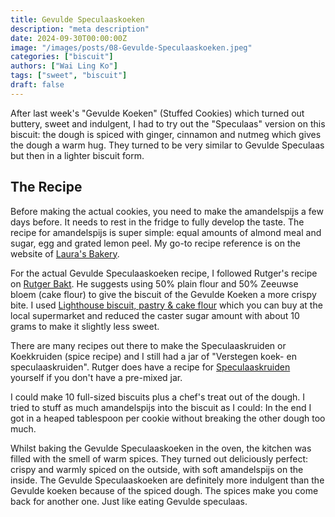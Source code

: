 ```yaml
---
title: Gevulde Speculaaskoeken
description: "meta description"
date: 2024-09-30T00:00:00Z
image: "/images/posts/08-Gevulde-Speculaaskoeken.jpeg"
categories: ["biscuit"]
authors: ["Wai Ling Ko"]
tags: ["sweet", "biscuit"]
draft: false
---
```

After last week's "Gevulde Koeken" (Stuffed Cookies) which turned out buttery, sweet and indulgent, I had to try out the "Speculaas" version on this biscuit: the dough is spiced with ginger, cinnamon and nutmeg which gives the dough a warm hug. They turned to be very similar to Gevulde Speculaas but then in a lighter biscuit form.

## The Recipe   
Before making the actual cookies, you need to make the amandelspijs a few days before. It needs to rest in the fridge to fully develop the taste. The recipe for amandelspijs is super simple: equal amounts of almond meal and sugar, egg and grated lemon peel. My go-to recipe reference is on the website of <a href="https://www.laurasbakery.nl/zelf-amandelspijs-maken/" target="_blank"> Laura's Bakery</a>.

For the actual Gevulde Speculaaskoeken recipe, I followed Rutger's recipe on  <a href="https://rutgerbakt.nl/koek-recepten/gevulde-speculaaskoeken-recept/" target="_blank"> Rutger Bakt</a>. He suggests using 50% plain flour and 50% Zeeuwse bloem (cake flour) to give the biscuit of the Gevulde Koeken a more crispy bite. I used <a href="https://www.lighthousebaking.com.au/products/lighthouse-biscuit%2C-pastry-%26-cake" target="_blank"> Lighthouse biscuit, pastry & cake flour</a> which you can buy at the local supermarket and reduced the caster sugar amount with about 10 grams to make it slightly less sweet.

There are many recipes out there to make the Speculaaskruiden or Koekkruiden (spice recipe) and I still had a jar of "Verstegen koek- en speculaaskruiden". Rutger does have a recipe for <a href="https://rutgerbakt.nl/basisrecepten/zelf-speculaaskruiden-maken-recept/" target="_blank"> Speculaaskruiden </a> yourself if you don't have a pre-mixed jar.

I could make 10 full-sized biscuits plus a chef's treat out of the dough. I tried to stuff as much amandelspijs into the biscuit as I could: In the end I got in a heaped tablespoon per cookie without breaking the other dough too much.

Whilst baking the Gevulde Speculaaskoeken in the oven, the kitchen was filled with the smell of warm spices. They turned out deliciously perfect: crispy and warmly spiced on the outside, with soft amandelspijs on the inside. The Gevulde Speculaaskoeken are definitely more indulgent than the Gevulde koeken because of the spiced dough. The spices make you come back for another one. Just like eating Gevulde speculaas.
